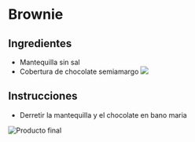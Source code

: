 # Brownie

## Ingredientes
* Mantequilla sin sal
* Cobertura de chocolate semiamargo
![ ](https://www.bakels.com.ec/wp-content/uploads/sites/32/2024/06/MONEDAS-SEMIAMARGO-para-web.png)

## Instrucciones
* Derretir la mantequilla y el chocolate en bano maria
 
![Producto final](https://file-cdn.mercyforanimals.org/mercy4animals.wpengine.com/sites/446/2019/03/Brownies.jpg)
